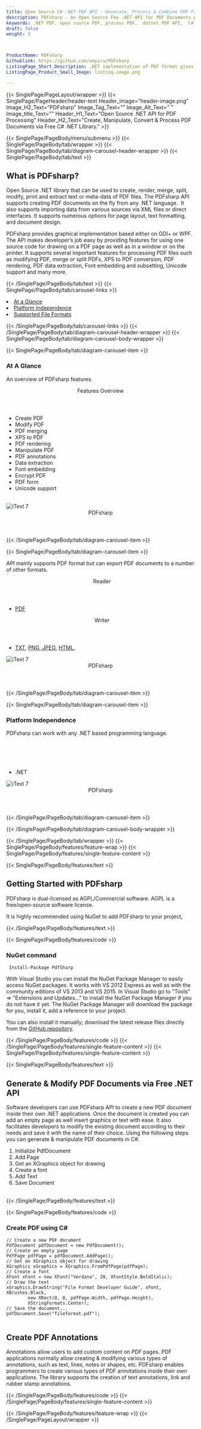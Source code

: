 ```yaml
---
title: Open Source C# .NET PDF API - Generate, Process & Combine PDF Files
description: PDFsharp - An Open Source Fee .NET API for PDF Documents processing. Generate, modify & convert PDFs, Combine Multiple PDF, and PDF Annotations via C# library.
keywords: .NET PDF, open source PDF, process PDF,  dotnet PDF API,  C# PDF Library, Open Source PDF Library, .NET PDF programming, .NET PDF APIs, .NET PDF library, generate  PDF Documents, manipulate PDF files, PDF export , PDF manipulation, 
draft: false
weight: 3



ProductName: PDFsharp
Githublink: https://github.com/empira/PDFsharp
ListingPage_Short_Description: .NET implementation of PDF format gives developers the power to handle simple and complex PDF Documents inside their own .NET apps.
ListingPage_Product_Small_Image: listing-image.png 

---
```


{{< SinglePage/PageLayout/wrapper >}}
{{< SinglePage/PageHeader/header-text
Header_Image="header-image.png"
Image_H2_Text="PDFsharp"
Image_Tag_Text=""
Image_Alt_Text=" "
Image_title_Text=""
Header_H1_Text="Open Source .NET API for PDF Processing"
Header_H2_Text="Create, Manipulate, Convert & Process PDF Documents via Free C# .NET Library." >}}

{{< SinglePage/PageBody/menu/submenu >}}
{{< SinglePage/PageBody/tab/wrapper >}}
{{< SinglePage/PageBody/tab/diagram-carousel-header-wrapper >}}
{{< SinglePage/PageBody/tab/text >}}



<h2 class="h2title">What is PDFsharp?</h2>
<p>Open Source .NET library that can be used to create, render, merge, split, modify, print and extract text or meta-data of PDF files. The PDFsharp API supports creating PDF documents on the fly from any .NET language.  It also supports importing data from various sources via XML files or direct interfaces. It supports numerous options for page layout, text formatting, and document design.</p>
<p>PDFsharp provides graphical implementation based either on GDI+ or WPF. The API makes developer’s job easy by providing features for using one source code for drawing on a PDF page as well as in a window or on the printer. It supports several important features for processing PDF files such as modifying PDF, merge or split PDFs, XPS to PDF conversion, PDF rendering, PDF data extraction, Font embedding and subsetting, Unicode support and many more.</p>

{{< /SinglePage/PageBody/tab/text >}}
{{< SinglePage/PageBody/tab/carousel-links >}}

<li data-target="#diagramcarousel" data-slide-to="0"><a href="#">At a Glance</a></li>
<li data-target="#diagramcarousel" data-slide-to="2"><a href="#">Platform Independence</a></li>
<li data-target="#diagramcarousel" data-slide-to="1"><a class="activetab" href="#">Supported File Formats</a></li>


{{< /SinglePage/PageBody/tab/carousel-links >}}
{{< /SinglePage/PageBody/tab/diagram-carousel-header-wrapper >}}
{{< SinglePage/PageBody/tab/diagram-carousel-body-wrapper >}}

{{< SinglePage/PageBody/tab/diagram-carousel-item >}}
<h3>At A Glance</h3>
<p>An overview of PDFsharp features.</p>
<div class="diagram1 d1-poi">
<div class="d1-row">
<div class="d1-col d1-left"><header>Features Overview</header>
<ul>
<li>Create PDF</li>
<li>Modify PDF</li>
<li>PDF merging</li>
<li>XPS to PDF</li>
<li>PDF rendering</li>
<li>Manipulate PDF</li>
<li>PDF annotations</li>
<li>Data extraction</li>
<li>Font embedding</li>
<li>Encrypt PDF</li>
<li>PDF form</li>
<li>Unicode support</li>
</ul>
</div>
<!--/left-->
<div class="d1-col d1-right"> </div>
</div>
<div class="d1-logo"><img class="bg-lite" src='listing-image.png' alt="iText 7"><header>PDFsharp</header><footer><small></small></footer></div>
<!--/logo--></div>
<!--/diagram1-->
{{< /SinglePage/PageBody/tab/diagram-carousel-item >}}

{{< SinglePage/PageBody/tab/diagram-carousel-item >}}
<p>API mainly supports PDF format but can export PDF documents to a number of other formats.</p>
<div class="diagram1 d2  d1-poi">
<div class="d1-row">
<div class="d1-col d1-left"><header><i class="fa fa-arrows-v "> </i> Reader</header>
<ul>
<li><a href="https://docs.fileformat.com/view/pdf/">PDF</a></li>
</ul>
</div>
<!--/left-->
<div class="d1-col d1-right"><header><i class="fa  fa-long-arrow-down"> </i> Writer</header>
<ul>
<li><a href="https://docs.fileformat.com/word-processing/txt/">TXT</a>, <a href="https://docs.fileformat.com/image/png/">PNG</a>,<a href="https://docs.fileformat.com/image/jpeg/"> JPEG</a>, <a href="https://docs.fileformat.com/web/html/">HTML</a>, </li>
</ul>
</div>
<!--/right--></div>
<!--/row-->
<div class="d1-logo"><img class="bg-lite" src='listing-image.png' alt="iText 7"><header>PDFsharp</header><footer><small></small></footer></div>
<!--/logo--></div>
<!--/diagram2-->
{{< /SinglePage/PageBody/tab/diagram-carousel-item >}}

{{< SinglePage/PageBody/tab/diagram-carousel-item >}}
<h3>Platform Independence</h3>
<p>PDFsharp can work with any .NET based programming language.</p>
<div class="diagram1 d1-poi">
<div class="d1-row">
<div class="d1-col d1-right"><header><i class="fa fa-cubes"> </i></header>
<ul>
<li>.NET </li>
</ul>
</div>
<!--/left--> <!--/right--></div>
<!--/row-->
<div class="d1-logo"><img class="bg-lite" src='listing-image.png' alt="iText 7"><header>PDFsharp</header><footer><small></small></footer></div>
<!--/logo--></div>
<!--/diagram2 -->
{{< /SinglePage/PageBody/tab/diagram-carousel-item >}}

{{< /SinglePage/PageBody/tab/diagram-carousel-body-wrapper >}}

{{< /SinglePage/PageBody/tab/wrapper >}}
{{< SinglePage/PageBody/features/feature-wrap >}}
{{< SinglePage/PageBody/features/single-feature-content >}}

{{< SinglePage/PageBody/features/text >}}
<h2 class="h2title">Getting Started with PDFsharp</h2>
<p>PDFsharp is dual-licensed as AGPL/Commercial software. AGPL is a free/open-source software license.</p>
<p>It is highly recommended using NuGet to add PDFsharp to your project,</p>
{{< /SinglePage/PageBody/features/text >}}

{{< SinglePage/PageBody/features/code >}}
<h3>NuGet command</h3>
<pre><code class="html"> Install-Package PdfSharp</code></pre>

<p>With Visual Studio you can install the NuGet Package Manager to easily access NuGet packages. It works with VS 2012 Express as well as with the community editions of VS 2013 and VS 2015. In Visual Studio go to "Tools" =&gt; "Extensions and Updates..." to install the NuGet Package Manager if you do not have it yet. The NuGet Package Manager will download the package for you, install it, add a reference to your project.</p>
<p>You can also install it manually; download the latest release files directly from the <a href="https://github.com/empira/PDFsharp/archive/master.zip">GitHub repository</a>.</p>

{{< /SinglePage/PageBody/features/code >}}
{{< /SinglePage/PageBody/features/single-feature-content >}}
{{< SinglePage/PageBody/features/single-feature-content >}}

{{< SinglePage/PageBody/features/text >}}
<h2 class="h2title">Generate & Modify PDF Documents via Free .NET API</h2>
<p>Software developers can use PDFsharp API to create a new PDF document inside their own .NET applications. Once the document is created you can add an empty page as well insert graphics or text with ease. It also facilitates developers to modify the existing document according to their needs and save it with the name of their choice. Using the following steps you can generate & manipulate PDF documents in C#.</p>
<ol>
<li>Initialize PdfDocument</li>
<li>Add Page</li>
<li>Get an XGraphics object for drawing</li>
<li>Create a font</li>
<li>Add Text</li>
<li>Save Document</li>
</ol>
<br>
{{< /SinglePage/PageBody/features/text >}}

{{< SinglePage/PageBody/features/code >}}
<h3>Create PDF using C#</h3>
<pre><code class="c#">// Create a new PDF document
PdfDocument pdfDocument = new PdfDocument();
// Create an empty page
PdfPage pdfPage = pdfDocument.AddPage();
// Get an XGraphics object for drawing
XGraphics xGraphics = XGraphics.FromPdfPage(pdfPage);
// Create a font
XFont xFont = new XFont("Verdana", 20, XFontStyle.BoldItalic);
// Draw the text
xGraphics.DrawString("File Format Developer Guide", xFont, XBrushes.Black,
        new XRect(0, 0, pdfPage.Width, pdfPage.Height),
        XStringFormats.Center);
// Save the document...
pdfDocument.Save("fileformat.pdf");
        </code></pre>

<h2 class="h2title">Create PDF Annotations</h2>
<p>Annotations allow users to add custom content on <em>PDF</em> pages. PDF applications normally allow creating & modifying various types of annotations, such as text, lines, notes or shapes, etc. PDFsharp enables programmers to create various types of PDF annotations inside their own applications. The library supports the creation of text annotations, link and rubber stamp annotations.</p>
{{< /SinglePage/PageBody/features/code >}}
{{< /SinglePage/PageBody/features/single-feature-content >}}

{{< /SinglePage/PageBody/features/feature-wrap >}}
{{< /SinglePage/PageLayout/wrapper >}}